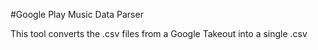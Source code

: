 #Google Play Music Data Parser

This tool converts the .csv files from a Google Takeout into a single .csv